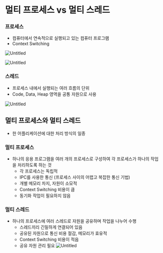 # 멀티 프로세스 vs 멀티 스레드

### 프로세스

- 컴퓨터에서 연속적으로 실행되고 있는 컴퓨터 프로그램
- Context Switching

![Untitled](https://s3.us-west-2.amazonaws.com/secure.notion-static.com/6abe97dd-e51f-4ce8-b360-5caea584c690/Untitled.png?X-Amz-Algorithm=AWS4-HMAC-SHA256&X-Amz-Content-Sha256=UNSIGNED-PAYLOAD&X-Amz-Credential=AKIAT73L2G45EIPT3X45%2F20220924%2Fus-west-2%2Fs3%2Faws4_request&X-Amz-Date=20220924T082057Z&X-Amz-Expires=86400&X-Amz-Signature=a276d9f99dee747aff60a3f7aabbc2acb608c1f1f315f1412e925443579ba822&X-Amz-SignedHeaders=host&response-content-disposition=filename%20%3D%22Untitled.png%22&x-id=GetObject)

![Untitled](https://s3.us-west-2.amazonaws.com/secure.notion-static.com/cc5e9b0c-17fe-46cc-b352-d2e126bf52d2/Untitled.png?X-Amz-Algorithm=AWS4-HMAC-SHA256&X-Amz-Content-Sha256=UNSIGNED-PAYLOAD&X-Amz-Credential=AKIAT73L2G45EIPT3X45%2F20220924%2Fus-west-2%2Fs3%2Faws4_request&X-Amz-Date=20220924T082101Z&X-Amz-Expires=86400&X-Amz-Signature=c68d14801259f009758d5479dabb93f5d1e7fd318ded4525f9baa6fde1bc964a&X-Amz-SignedHeaders=host&response-content-disposition=filename%20%3D%22Untitled.png%22&x-id=GetObject)

### 스레드

- 프로세스 내에서 실행되는 여러 흐름의 단위
- Code, Data, Heap 영역을 공통 자원으로 사용

![Untitled](https://s3.us-west-2.amazonaws.com/secure.notion-static.com/f496bd4e-cf06-40e6-ad2e-bfd981c1e1ae/Untitled.png?X-Amz-Algorithm=AWS4-HMAC-SHA256&X-Amz-Content-Sha256=UNSIGNED-PAYLOAD&X-Amz-Credential=AKIAT73L2G45EIPT3X45%2F20220924%2Fus-west-2%2Fs3%2Faws4_request&X-Amz-Date=20220924T082104Z&X-Amz-Expires=86400&X-Amz-Signature=7191628b78d4544a263e7dc16fe78bade4e1f33cf8b5f169f47f0badc131bd0e&X-Amz-SignedHeaders=host&response-content-disposition=filename%20%3D%22Untitled.png%22&x-id=GetObject)

## 멀티 프로세스와 멀티 스레드

- 한 어플리케이션에 대한 처리 방식의 일종

### 멀티 프로세스

- 하나의 응용 프로그램을 여러 개의 프로세스로 구성하여 각 프로세스가 하나의 작업을 처리하도록 하는 것
  - 각 프로세스는 독립적
  - IPC를 사용한 통신 (프로세스 사이의 어렵고 복잡한 통신 기법)
  - 개별 메모리 차지, 자원이 소모적
  - Context Switching 비용이 큼
  - 동기화 작업이 필요하지 않음

### 멀티 스레드

- 하나의 프로세스에 여러 스레드로 자원을 공유하며 작업을 나누어 수행
  - 스레드끼리 긴밀하게 연결되어 있음
  - 공유된 자원으로 통신 비용 절감, 메모리가 효유적
  - Context Switching 비용이 적음
  - 공유 자원 관리 필요
    ![Untitled](https://s3.us-west-2.amazonaws.com/secure.notion-static.com/19fb4e3f-8bba-4418-9c52-3ad29d40b960/Untitled.png?X-Amz-Algorithm=AWS4-HMAC-SHA256&X-Amz-Content-Sha256=UNSIGNED-PAYLOAD&X-Amz-Credential=AKIAT73L2G45EIPT3X45%2F20220924%2Fus-west-2%2Fs3%2Faws4_request&X-Amz-Date=20220924T082211Z&X-Amz-Expires=86400&X-Amz-Signature=f46f3b25501ac564b2e98099b205655840a5d2c9600dc1957bdacf0e35df4cd4&X-Amz-SignedHeaders=host&response-content-disposition=filename%20%3D%22Untitled.png%22&x-id=GetObject)
